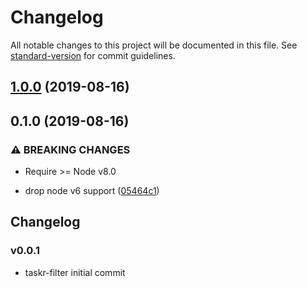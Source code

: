 # Changelog

All notable changes to this project will be documented in this file. See [standard-version](https://github.com/conventional-changelog/standard-version) for commit guidelines.

## [1.0.0](https://github.com/caseyWebb/taskr-filter/compare/v0.1.0...v1.0.0) (2019-08-16)

## 0.1.0 (2019-08-16)


### ⚠ BREAKING CHANGES

* Require >= Node v8.0

* drop node v6 support ([05464c1](https://github.com/caseyWebb/taskr-filter/commit/05464c1))

## Changelog

### v0.0.1

 * taskr-filter initial commit
